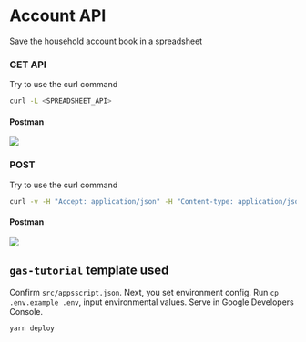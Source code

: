 # Account API

Save the household account book in a spreadsheet

### GET API

Try to use the curl command

```bash
curl -L <SPREADSHEET_API>
```

#### Postman

![](https://i.imgur.com/VSRUUb0.jpg)

### POST

Try to use the curl command

```bash
curl -v -H "Accept: application/json" -H "Content-type: application/json" -X POST -d '{ "date": "2021-08-17", "cost": "100", "type": "1", "detail": "" }' <SPREADSHEET_API>
```

#### Postman

![](https://i.imgur.com/EQM6QVK.jpg)

## `gas-tutorial` template used

Confirm `src/appsscript.json`. Next, you set environment config. Run `cp .env.example .env`, input environmental values. Serve in Google Developers Console.

```bash
yarn deploy
```
